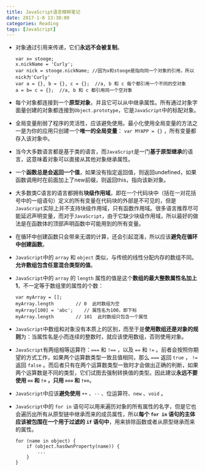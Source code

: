 ```yaml
---
title: JavaScript语言精粹笔记
date: 2017-1-8 13:30:00
categories: Reading
tags: [JavaScript]
---
```



* 对象通过引用来传递，它们**永远不会被复制**。
    ```
    var x= stooge;
    x.nickName = 'Curly';
    var nick = stooge.nickName; //因为x和stooge是指向同一个对象的引用，所以nick为'Curly'
    var a = {}, b = {}, c = {};  //a, b 和 c 每个都引用一个不同的空对象
    a = b= c = {};  //a, b 和 c 都引用同一个空对象
    ```

* 每个对象都连接到一个**原型对象**，并且它可以从中继承属性。所有通过对象字面量创建的对象都连接到`Object.prototype`，它是`JavaScript`中的标配对象。

<!-- more -->

* 全局变量削弱了程序的灵活性，应该避免使用。最小化使用全局变量的方法之一是为你的应用只创建一个**唯一的全局变量**： `var MYAPP = {}` ，所有变量都存入该对象中。

* 当今大多数语言都是基于类的语言，而`JavaScript`是一门**基于原型继承**的语言，这意味着对象可以直接从其他对象继承属性。

* 一个**函数总是会返回一个值**，如果没有指定返回值，则返回undefined，如果函数调用时在前面加上了new前缀，则返回this，指向该新对象。

* 大多数类C语言的语言都拥有**块级作用域**，即在一个代码块中（括在一对花括号中的一组语句）定义的所有变量在代码块的外部是不可见的，但是`JavaScript`实际上并不支持块级作用域，只有函数作用域。很多语言推荐尽可能延迟声明变量，而对于`JavaScript`，由于它缺少块级作用域，所以最好的做法是在函数体的顶部声明函数中可能用到的所有变量。

* 在循环中创建函数只会带来无谓的计算，还会引起混淆，所以应该**避免在循环中创建函数**。

* `JavaScript`中的 `array` 和 `object` 类似，与传统的线性分配内存的数组不同。**允许数组包含任意混合类型的值**。

* `JavaScript`中的 `array` 的 `length` 属性的值是这个**数组的最大整数属性名加上1**，不一定等于数组里的属性的个数：
    ```
    var myArray = [];
    myArray.length        // 0  此时数组为空
    myArray[100] = 'abc';    // 属性名为100，即下标
    myArray.length        // 101  此时数组只包含一个属性
    ```
    
* `JavaScript`中数组和对象没有本质上的区别，而至于是**使用数组还是对象的规则**为：当属性名是小而连续的整数时，就应该使用数组，否则使用对象。

* `JavaScript`有两组相等运算符：`===` 和 `!==` ，以及 `==` 和 `!=` 。前者会按照你期望的方式工作，如果两个运算数类型一致且值相同，那么 `===` 返回 `true` ， `!=` 返回 `false` 。而后者只有在两个运算数类型一致时才会做出正确的判断，如果两个运算数是不同的类型，它们试图去强制转换值的类型。因此建议**永远不要使用 `==` 和 `!=` ，只用 `===` 和 `!==`**。

* `JavaScript`中应该**避免使用** `++` 、`--` 、位运算符、`new` 、`void` 。

* `JavaScript`中的 `for in` 语句可以用来遍历对象的所有属性的名字，但是它也会遍历出所有从原型链中继承而来的成员属性，所以**每个 `for in` 语句的主体应该被包围在一个用于过滤的 `if` 语句中**，用来排除函数或者从原型继承而来的属性。
    ```
    for (name in object) {
        if (object.hasOwnProperty(name)) {
            ...
        }
    }
    
    ```
